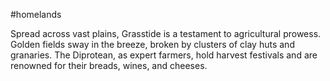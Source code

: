 #homelands 

Spread across vast plains, Grasstide is a testament to agricultural prowess. Golden fields sway in the breeze, broken by clusters of clay huts and granaries. The Diprotean, as expert farmers, hold harvest festivals and are renowned for their breads, wines, and cheeses.
